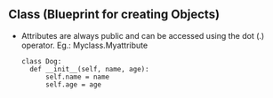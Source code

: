 ## Class (Blueprint for creating Objects)
- Attributes are always public and can be accessed using the dot (.) operator. Eg.: Myclass.Myattribute

      class Dog:
        def __init__(self, name, age):
            self.name = name
            self.age = age
